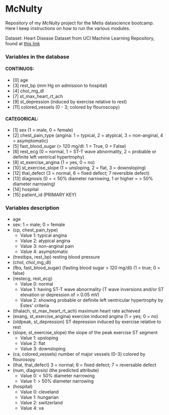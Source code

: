 # McNulty

Repository of my *McNulty* project for the Metis datascience bootcamp. Here I keep instructions on how to run the various modules.

Dataset: Heart Disease Dataset from UCI Machine Learning Repository, found at [this link](https://archive.ics.uci.edu/ml/datasets/Heart+Disease)

### Variables in the database
#### CONTINUOS:
* [0] age
* [3] rest_bp (mm Hg on admission to hospital)
* [4] chol_mg_dl
* [7] st_max_heart_rt_ach
* [9] st_depression (induced by exercise relative to rest)
* [11] colored_vessels (0 - 3; colored by flouroscopy)

#### CATEGORICAL:
* [1] sex (1 = male, 0 = female)
* [2] chest_pain_type (angina: 1 = typical, 2 = atypical, 3 = non-anginal, 4 = asymptomatic)
* [5] fast_blood_sugar (> 120 mg/dl: 1 = True, 0 = False)
* [6] rest_ecg (0 = normal, 1 = ST-T wave abnormality, 2 = probable or definite left ventrical hypertrophy)
* [8] st_exercise_angina (1 = yes, 0 = no)
* [10] st_exercise_slope (1 = unsloping, 2 = flat, 3 = downsloping)
* [12] thal_defect (3 = normal, 6 = fixed defect; 7 reversible defect)
* [13] diagnosis (0 = < 50% diameter narrowing, 1 or higher = > 50% diameter narrowing)
* [14] hospital
* [15] patient_id (PRIMARY KEY)

### Variables description
* age
* sex: 1 = male; 0 = female
* (cp, chest_pain_type)
    * Value 1: typical angina
    * Value 2: atypical angina
    * Value 3: non-anginal pain
    * Value 4: asymptomatic
* (trestbps, rest_bp)  resting blood pressure
* (chol, chol_mg_dl)
* (fbs, fast_blood_sugar) (fasting blood sugar > 120 mg/dl)  (1 = true; 0 = false)
* (restecg, rest_ecg)
    * Value 0: normal
    * Value 1: having ST-T wave abnormality (T wave inversions and/or ST elevation or depression of > 0.05 mV)
    * Value 2: showing probable or definite left ventricular hypertrophy by Estes' criteria
* (thalach, st_max_heart_rt_ach) maximum heart rate achieved
* (exang, st_exercise_angina) exercise induced angina (1 = yes; 0 = no)
* (oldpeak, st_depression) ST depression induced by exercise relative to rest
* (slope, st_exercise_slope) the slope of the peak exercise ST segment
    * Value 1: upsloping
    * Value 2: flat
    * Value 3: downsloping
* (ca, colored_vessels) number of major vessels (0-3) colored by flourosopy
* (thal, thal_defect) 3 = normal; 6 = fixed defect; 7 = reversable defect
* (num, diagnosis)       (the predicted attribute)
    * Value 0: < 50% diameter narrowing
    * Value 1: > 50% diameter narrowing
* (hospital)
    * Value 0: cleveland
    * Value 1: hungarian
    * Value 2: switzerland
    * Value 4: va